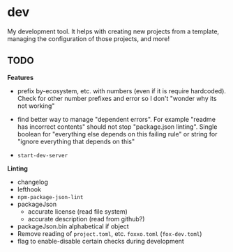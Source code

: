 # dev

My development tool. It helps with creating new projects from a template, managing the configuration of those projects, and more!

## TODO

**Features**
- prefix by-ecosystem, etc. with numbers (even if it is require hardcoded). Check for other number prefixes and error so I don't "wonder why its not working"
- find better way to manage "dependent errors". For example "readme has incorrect contents" should not stop "package.json linting". Single boolean for "everything else depends on this failing rule" or string for "ignore everything that depends on this"

- `start-dev-server`

**Linting**
- changelog
- lefthook
- `npm-package-json-lint`
- packageJson
  - accurate license (read file system)
  - accurate description (read from github?)
- packageJson.bin alphabetical if object
- Remove reading of `project.toml`, etc. `foxxo.toml` (`fox-dev.toml`)
- flag to enable-disable certain checks during development
